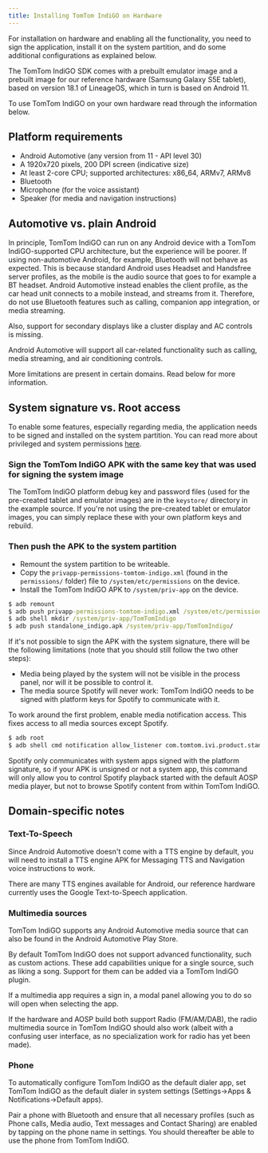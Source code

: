 ```yaml
---
title: Installing TomTom IndiGO on Hardware
---
```


For installation on hardware and enabling all the functionality, you need to sign the application,
install it on the system partition, and do some additional configurations as explained below.

The TomTom IndiGO SDK comes with a prebuilt emulator image and a prebuilt image for our reference
hardware (Samsung Galaxy S5E tablet), based on version 18.1 of LineageOS, which in turn is based
on Android 11.

To use TomTom IndiGO on your own hardware read through the information below.

## Platform requirements

- Android Automotive (any version from 11 - API level 30)
- A 1920x720 pixels, 200 DPI screen (indicative size)
- At least 2-core CPU; supported architectures: x86_64, ARMv7, ARMv8
- Bluetooth
- Microphone (for the voice assistant)
- Speaker (for media and navigation instructions)

## Automotive vs. plain Android

In principle, TomTom IndiGO can run on any Android device with a TomTom IndiGO-supported CPU 
architecture, but the experience will be poorer. If using non-automotive Android, for example, 
Bluetooth will not behave as expected. This is because standard Android uses Headset and Handsfree 
server profiles, as the mobile is the audio source that goes to for example a BT headset. Android 
Automotive instead enables the client profile, as the car head unit connects to a mobile instead, 
and streams from it. Therefore, do not use Bluetooth features such as calling, companion app 
integration, or media streaming.

Also, support for secondary displays like a cluster display and AC controls is missing.

Android Automotive will support all car-related functionality such as calling, media streaming, and
air conditioning controls.

More limitations are present in certain domains. Read below for more information.

## System signature vs. Root access

To enable some features, especially regarding media, the application needs to be signed and
installed on the system partition. You can read more about privileged and system permissions
[here](https://source.android.com/devices/tech/config/perms-allowlist).

### Sign the TomTom IndiGO APK with the same key that was used for signing the system image

The TomTom IndiGO platform debug key and password files (used for the pre-created tablet and 
emulator images) are in the `keystore/` directory in the example source. If you're not using the
pre-created tablet or emulator images, you can simply replace these with your own platform keys
and rebuild.

### Then push the APK to the system partition

- Remount the system partition to be writeable.
- Copy the `privapp-permissions-tomtom-indigo.xml` (found in the `permissions/` folder) file to
  `/system/etc/permissions` on the device.
- Install the TomTom IndiGO APK to `/system/priv-app` on the device.

```cmd
$ adb remount
$ adb push privapp-permissions-tomtom-indigo.xml /system/etc/permissions/
$ adb shell mkdir /system/priv-app/TomTomIndigo
$ adb push standalone_indigo.apk /system/priv-app/TomTomIndigo/
```

If it's not possible to sign the APK with the system signature, there will be the following
limitations (note that you should still follow the two other steps):

- Media being played by the system will not be visible in the process panel, nor will it be possible
  to control it.
- The media source Spotify will never work: TomTom IndiGO needs to be signed with platform keys for
  Spotify to communicate with it.

To work around the first problem, enable media notification access. This fixes access to all media
sources except Spotify.

```cmd
$ adb root
$ adb shell cmd notification allow_listener com.tomtom.ivi.product.standalone.indigo/com.tomtom.ivi.appsuite.media.plugin.service.media.MediaNotificationListener
```

Spotify only communicates with system apps signed with the platform signature, so if your APK is
unsigned or not a system app, this command will only allow you to control Spotify playback started
with the default AOSP media player, but not to browse Spotify content from within TomTom IndiGO.

## Domain-specific notes

### Text-To-Speech

Since Android Automotive doesn't come with a TTS engine by default, you will need to install a TTS
engine APK for Messaging TTS and Navigation voice instructions to work.

There are many TTS engines available for Android, our reference hardware currently uses the Google
Text-to-Speech application.

### Multimedia sources

TomTom IndiGO supports any Android Automotive media source that can also be found in the Android
Automotive Play Store.

By default TomTom IndiGO does not support advanced functionality, such as custom actions. These add
capabilities unique for a single source, such as liking a song. Support for them can be added via
a TomTom IndiGO plugin.

If a multimedia app requires a sign in, a modal panel allowing you to do so will open when
selecting the app.

If the hardware and AOSP build both support Radio (FM/AM/DAB), the radio multimedia source in
TomTom IndiGO should also work (albeit with a confusing user interface, as no specialization work 
for radio has yet been made).

### Phone

To automatically configure TomTom IndiGO as the default dialer app, set TomTom IndiGO as the 
default dialer in system settings (Settings->Apps & Notifications->Default apps).

Pair a phone with Bluetooth and ensure that all necessary profiles (such as Phone calls, Media
audio, Text messages and Contact Sharing) are enabled by tapping on the phone name in settings.
You should thereafter be able to use the phone from TomTom IndiGO.

